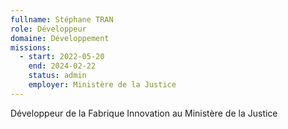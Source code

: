 ```yaml
---
fullname: Stéphane TRAN
role: Développeur
domaine: Développement
missions:
  - start: 2022-05-20
    end: 2024-02-22
    status: admin
    employer: Ministère de la Justice
---
```

Développeur de la Fabrique Innovation au Ministère de la Justice